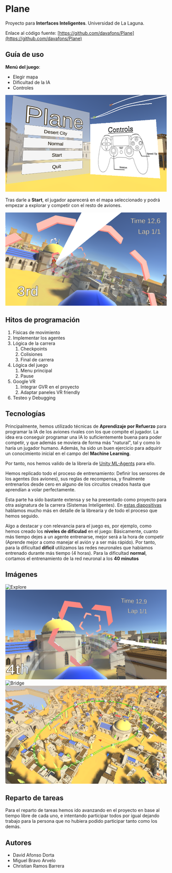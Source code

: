 # Plane
Proyecto para **Interfaces Inteligentes**. Universidad de La Laguna.

Enlace al código fuente: [https://github.com/davafons/Plane](https://github.com/davafons/Plane)
## Guía de uso

**Menú del juego**:
* Elegir mapa
* Dificultad de la IA
* Controles

![Menu](img/p6.PNG)

Tras darle a **Start**, el jugador aparecerá en el mapa seleccionado y podrá empezar a explorar y competir con el resto de aviones.

![Explore](img/p1.PNG)

## Hitos de programación

1. Físicas de movimiento
2. Implementar los agentes
3. Lógica de la carrera
    1. Checkpoints
    2. Colisiones
    3. Final de carrera
4. Lógica del juego
    1. Menu principal
    2. Pause
5. Google VR
    1. Integrar GVR en el proyecto
    2. Adaptar paneles VR friendly
6. Testeo y Debugging

## Tecnologías

Principalmente, hemos utilizado técnicas de **Aprendizaje por Refuerzo** para programar la IA de los aviones rivales con los que compite el jugador. La idea era conseguir programar una IA lo suficientemente buena para poder competir, y que además se moviera de forma más "natural", tal y como lo haría un jugador humano. Además, ha sido un buen ejercicio para adquirir un conocimiento inicial en el campo del **Machine Learning**.

Por tanto, nos hemos valido de la librería de [Unity ML-Agents](https://unity3d.com/machine-learning/) para ello.

Hemos replicado todo el proceso de entrenamiento: Definir los sensores de los agentes (los aviones), sus reglas de recompensa, y finalmente entrenarlos desde cero en alguno de los circuitos creados hasta que aprendían a volar perfectamente.

Esta parte ha sido bastante extensa y se ha presentado como proyecto para otra asignatura de la carrera (Sistemas Inteligentes). En [estas diapositivas](https://docs.google.com/presentation/d/1Fdk0-GMTNlRGTxtGA2b4uJ2YyxJdg4rt-31qGQZ7Ly8/edit?usp=sharing) hablamos mucho más en detalle de la librearía y de todo el proceso que hemos seguido.

Algo a destacar y con relevancia para el juego es, por ejemplo, como hemos creado los **niveles de dificulad** en el juego: Básicamente, cuanto más tiempo dejes a un agente entrenarse, mejor será a la hora de competir (Aprende mejor a como manejar el avión y a ser más rápido). Por tanto, para la dificultad **dificil** utilizamos las redes neuronales que habíamos entrenado durante más tiempo (4 horas). Para la dificultad **normal**, cortamos el entrenamiento de la red neuronal a los **40 minutos**

## Imágenes

![Explore](img/g1.gif)
![Game start](img/p4.PNG)
![Bridge](img/g2.gif)
![Bird view](img/p5.PNG)

## Reparto de tareas

Para el reparto de tareas hemos ido avanzando en el proyecto en base al tiempo libre de cada uno, e intentando participar todos por igual dejando trabajo para la persona que no hubiera podido participar tanto como los demás.

## Autores

* David Afonso Dorta
* Miguel Bravo Arvelo
* Christian Ramos Barrera
